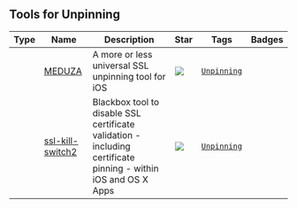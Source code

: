 
## Tools for Unpinning

| Type | Name | Description | Star | Tags | Badges |
| --- | --- | --- | --- | --- | --- |
||[MEDUZA](https://github.com/kov4l3nko/MEDUZA)|A more or less universal SSL unpinning tool for iOS|![](https://img.shields.io/github/stars/kov4l3nko/MEDUZA?label=%20)|[`Unpinning`](/categorize/tags/Unpinning.md)||
||[ssl-kill-switch2](https://github.com/nabla-c0d3/ssl-kill-switch2)|Blackbox tool to disable SSL certificate validation - including certificate pinning - within iOS and OS X Apps|![](https://img.shields.io/github/stars/nabla-c0d3/ssl-kill-switch2?label=%20)|[`Unpinning`](/categorize/tags/Unpinning.md)||

